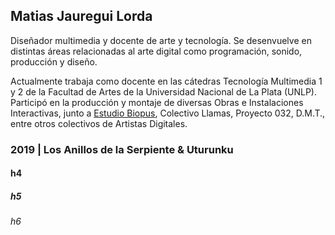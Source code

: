 ## Matias Jauregui Lorda

Diseñador multimedia y docente de arte y tecnología. Se desenvuelve en distintas áreas relacionadas al arte digital como programación, sonido, producción y diseño.

Actualmente trabaja como docente en las cátedras Tecnología Multimedia 1 y 2 de la Facultad de Artes de la Universidad Nacional de La Plata (UNLP). Participó en la producción y montaje de diversas Obras e Instalaciones Interactivas, junto a [Estudio Biopus](http://www.estudiobiopus.com.ar), Colectivo Llamas, Proyecto 032, D.M.T., entre otros colectivos de Artistas Digitales.

### 2019 | Los Anillos de la Serpiente & Uturunku
#### h4
##### h5
###### h6
